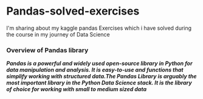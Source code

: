 # Pandas-solved-exercises
I'm sharing about my kaggle pandas Exercises which i have solved during the course in my journey of Data Science

### Overview of Pandas library
*__Pandas is a powerful and widely used open-source library in Python for data manipulation and analysis. It is easy-to-use and functions that simplify working with structured data.The Pandas Library is arguably the most important library in the Python Data Science stack. It is the library of choice for working with small to medium sized data__*

